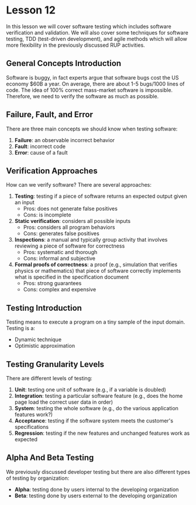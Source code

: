 # Lesson 12

In this lesson we will cover software testing which includes software verification and validation. We will also cover some techniques for software testing, TDD (test-driven development), and agile methods which will allow more flexibility in the previously discussed RUP activities.

## General Concepts Introduction

Software is buggy, in fact experts argue that software bugs cost the US economy \$60B a year. On average, there are about 1-5 bugs/1000 lines of code. The idea of 100% correct mass-market software is impossible. Therefore, we need to verify the software as much as possible.

## Failure, Fault, and Error

There are three main concepts we should know when testing software:

1. **Failure**: an observable incorrect behavior
2. **Fault**: incorrect code
3. **Error**: cause of a fault

## Verification Approaches

How can we verify software? There are several approaches:

1. **Testing**: testing if a piece of software returns an expected output given an input
   - Pros: does not generate false positives
   - Cons: is incomplete
2. **Static verification**: considers all possible inputs
   - Pros: considers all program behaviors
   - Cons: generates false positives
3. **Inspections**: a manual and typically group activity that involves reviewing a piece of software for correctness
   - Pros: systematic and thorough
   - Cons: informal and subjective
4. **Formal proofs of correctness**: a proof (e.g., simulation that verifies physics or mathematics) that piece of software correctly implements what is specified in the specification document
   - Pros: strong guarantees
   - Cons: complex and expensive

## Testing Introduction

Testing means to execute a program on a tiny sample of the input domain. Testing is a:

- Dynamic technique
- Optimistic approximation

## Testing Granularity Levels

There are different levels of testing:

1. **Unit**: testing one unit of software (e.g., if a variable is doubled)
2. **Integration**: testing a particular software feature (e.g., does the home page load the correct user data in order)
3. **System**: testing the whole software (e.g., do the various application features work?)
4. **Acceptance**: testing if the software system meets the customer's specifications
5. **Regression**: testing if the new features and unchanged features work as expected

## Alpha And Beta Testing

We previously discussed developer testing but there are also different types of testing by organization:

- **Alpha**: testing done by users internal to the developing organization
- **Beta**: testing done by users external to the developing organization
